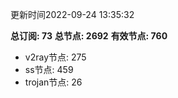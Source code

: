 更新时间2022-09-24 13:35:32

**总订阅: 73**
**总节点: 2692**
**有效节点: 760**
- v2ray节点: 275
- ss节点: 459
- trojan节点: 26
